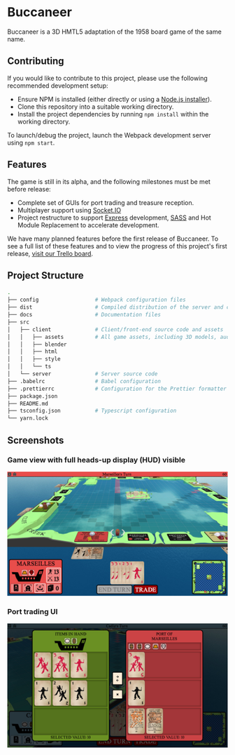 # Buccaneer
Buccaneer is a 3D HMTL5 adaptation of the 1958 board game of the same name.

## Contributing
If you would like to contribute to this project, please use the following recommended development setup:
 - Ensure NPM is installed (either directly or using a [Node.js installer](https://nodejs.org/en/download/)).
 - Clone this repository into a suitable working directory.
 - Install the project dependencies by running `npm install` within the working directory.

To launch/debug the project, launch the Webpack development server using `npm start`.

## Features
The game is still in its alpha, and the following milestones must be met before release:
 - Complete set of GUIs for port trading and treasure reception.
 - Multiplayer support using [Socket.IO](https://Socket.IO)
 - Project restructure to support [Express](https://expressjs.com/) development, [SASS](https://sass-lang.com/) and Hot Module Replacement to accelerate development.

We have many planned features before the first release of Buccaneer. To see a full list of these features and to view the progress of this project's first release, [visit our Trello board](https://trello.com/b/dKwjZkLM/buccaneer).

## Project Structure
```bash
.
├── config                  # Webpack configuration files
├── dist                    # Compiled distribution of the server and client
├── docs                    # Documentation files
├── src
│   ├── client              # Client/front-end source code and assets
│   │   ├── assets          # All game assets, including 3D models, audio and images/textures.
│   │   ├── blender
│   │   ├── html
│   │   ├── style
│   │   └── ts
│   └── server              # Server source code
├── .babelrc                # Babel configuration
├── .prettierrc             # Configuration for the Prettier formatter 
├── package.json
├── README.md
├── tsconfig.json           # Typescript configuration
└── yarn.lock
```
    

## Screenshots
### Game view with full heads-up display (HUD) visible
![](/docs/screenshot1.jpg?raw=true)

### Port trading UI
![](/docs/screenshot2.jpg?raw=true)